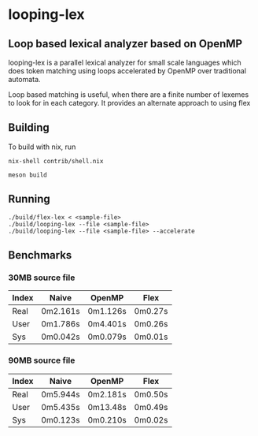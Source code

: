 # looping-lex

## Loop based lexical analyzer based on OpenMP

looping-lex is a parallel lexical analyzer for small scale languages which does token matching using loops accelerated by OpenMP over traditional automata.

Loop based matching is useful, when there are a finite number of lexemes to look for in each category. It provides an alternate approach to using flex


## Building

To build with nix, run

```shell
nix-shell contrib/shell.nix
```

```shell
meson build
```

## Running

```shell
./build/flex-lex < <sample-file>
./build/looping-lex --file <sample-file>
./build/looping-lex --file <sample-file> --accelerate
```


## Benchmarks


### 30MB source file


 Index |   Naive   |  OpenMP  |   Flex  |
-------|-----------|----------|---------|
 Real  | 0m2.161s  | 0m1.126s | 0m0.27s |
 User  | 0m1.786s  | 0m4.401s | 0m0.26s |
  Sys  | 0m0.042s  | 0m0.079s | 0m0.01s |



### 90MB source file

 Index |   Naive   |  OpenMP  |   Flex  |
-------|-----------|----------|---------|
 Real  | 0m5.944s  | 0m2.181s | 0m0.50s |
 User  | 0m5.435s  | 0m13.48s | 0m0.49s |
  Sys  | 0m0.123s  | 0m0.210s | 0m0.02s |

